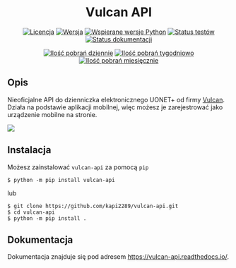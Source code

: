 <h1 align="center">Vulcan API</h1>
<p align="center">
    <a href="https://github.com/kapi2289/vulcan-api/blob/master/LICENSE"><img src="https://img.shields.io/pypi/l/vulcan-api.svg" alt="Licencja"></a>
    <a href="https://pypi.org/project/vulcan-api/"><img src="https://img.shields.io/pypi/v/vulcan-api.svg" alt="Wersja"></a>
    <a href="https://pypi.org/project/vulcan-api/"><img src="https://img.shields.io/pypi/pyversions/vulcan-api.svg" alt="Wspierane wersje Python"></a>
    <a href="https://travis-ci.com/kapi2289/vulcan-api"><img src="https://travis-ci.com/kapi2289/vulcan-api.svg?branch=master" alt="Status testów"></a>
    <a href="https://vulcan-api.readthedocs.io/pl/latest/?badge=latest"><img src="https://img.shields.io/readthedocs/vulcan-api.svg" alt="Status dokumentacji"></a>
</p>
<p align="center">
    <a href="https://pypi.org/project/vulcan-api/"><img src="https://img.shields.io/pypi/dd/vulcan-api.svg" alt="Ilość pobrań dziennie"></a>
    <a href="https://pypi.org/project/vulcan-api/"><img src="https://img.shields.io/pypi/dw/vulcan-api.svg" alt="Ilość pobrań tygodniowo"></a>
    <a href="https://pypi.org/project/vulcan-api/"><img src="https://img.shields.io/pypi/dm/vulcan-api.svg" alt="Ilość pobrań miesięcznie"></a>
</p>

## Opis

Nieoficjalne API do dzienniczka elektronicznego UONET+ od firmy [Vulcan](https://vulcan.edu.pl/). Działa na podstawie aplikacji mobilnej, więc możesz je
zarejestrować jako urządzenie mobilne na stronie.

![](https://raw.githubusercontent.com/kapi2289/vulcan-api/master/docs/source/_static/zarejestrowane.png)

## Instalacja

Możesz zainstalować `vulcan-api` za pomocą `pip`

```console
$ python -m pip install vulcan-api
```

lub

```console
$ git clone https://github.com/kapi2289/vulcan-api.git
$ cd vulcan-api
$ python -m pip install .
```

## Dokumentacja

Dokumentacja znajduje się pod adresem https://vulcan-api.readthedocs.io/.
